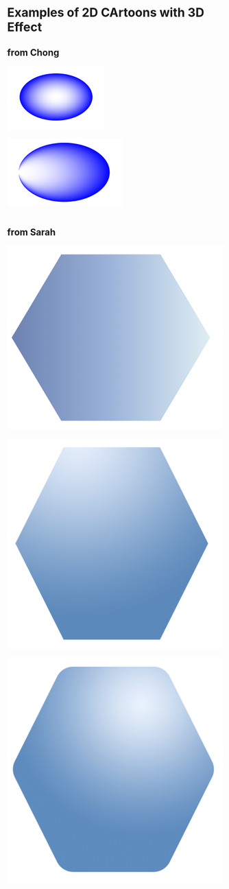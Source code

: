 # Examples of 2D CArtoons with 3D Effect

## from Chong
<img src="https://github.com/hackathonismb/2D-3D-Molecular-Cartoons/blob/main/2dcartoon/image1-chong.png"/><br><br>
<img src="https://github.com/hackathonismb/2D-3D-Molecular-Cartoons/blob/main/2dcartoon/image2-chong.png"/><br><br>

## from Sarah
<img src="https://github.com/hackathonismb/2D-3D-Molecular-Cartoons/blob/main/2dcartoon/image1-sarah.png"/><br><br>
<img src="https://github.com/hackathonismb/2D-3D-Molecular-Cartoons/blob/main/2dcartoon/image2-sarah.png"/><br><br>
<img src="https://github.com/hackathonismb/2D-3D-Molecular-Cartoons/blob/main/2dcartoon/image3-sarah.png"/><br><br>
